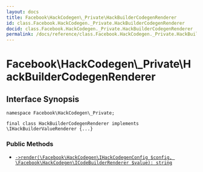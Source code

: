```yaml
---
layout: docs
title: Facebook\HackCodegen\_Private\HackBuilderCodegenRenderer
id: class.Facebook.HackCodegen._Private.HackBuilderCodegenRenderer
docid: class.Facebook.HackCodegen._Private.HackBuilderCodegenRenderer
permalink: /docs/reference/class.Facebook.HackCodegen._Private.HackBuilderCodegenRenderer/
---
```

# Facebook\\HackCodegen\\_Private\\HackBuilderCodegenRenderer




## Interface Synopsis




``` Hack
namespace Facebook\HackCodegen\_Private;

final class HackBuilderCodegenRenderer implements \IHackBuilderValueRenderer {...}
```




### Public Methods




+ [` ->render(\Facebook\HackCodegen\IHackCodegenConfig $config, \Facebook\HackCodegen\ICodeBuilderRenderer $value): string `](<class.Facebook.HackCodegen._Private.HackBuilderCodegenRenderer.render.md>)